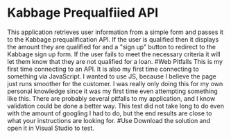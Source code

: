 # Kabbage Prequalfiied API
This application retrieves user information from a simple form and passes it to the Kabbage prequalification API.  If the user is qualified then it displays the amount they are qualified for and a "sign up" button to redirect to the Kabbage sign up form.  If the user fails to meet the necessary criteria it will let them know that they are not qualified for a loan.
#Web Pitfalls
This is my first time connecting to an API.   It is also my first time connecting to something via JavaScript.  I wanted to use JS, because I believe the page just runs smoother for the customer.  I was really only doing this for my own personal knowledge since it was my first time even attempting something like this.  There are probably several pitfalls to my application, and I know validation could be done a better way.  This test did not take long to do even with the amount of googling I had to do, but the end results are close to what your instructions are looking for.
#Use
Download the solution and open it in Visual Studio to test.
